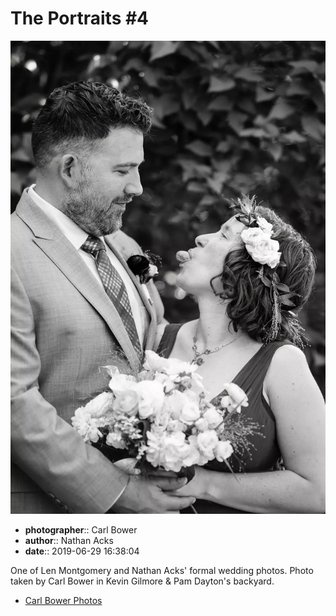 # The Portraits #4

![One of Len Montgomery and Nathan Acks' formal wedding photos](assets/2019-06-29-set-2-the-portraits-04.webp)

* **photographer**:: Carl Bower  
* **author**:: Nathan Acks  
* **date**:: 2019-06-29 16:38:04

One of Len Montgomery and Nathan Acks' formal wedding photos. Photo taken by Carl Bower in Kevin Gilmore & Pam Dayton's backyard.

* [Carl Bower Photos](https://carlbowerphotos.com)

